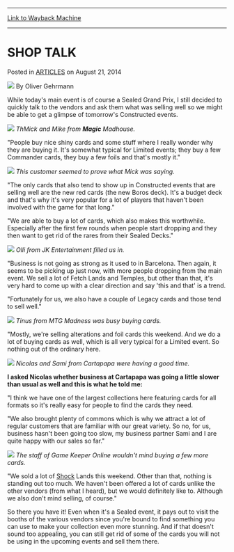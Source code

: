 
---
[Link to Wayback Machine](https://web.archive.org/web/20150512102849/http://magic.wizards.com/en/articles/archive/shop-talk-2014-08-21)

[_metadata_:author]:- "Oliver Gehrmann"
[_metadata_:description]:- "While today's main event is of course a Sealed Grand Prix, I still decided to quickly talk to the vendors and ask them what was selling well so we might be able to get a glimpse of tomorrow's Constructed events. ThMick and Mike from Magic Madhouse."
[_metadata_:generator]:- "Drupal 7 (http://drupal.org)"
[_metadata_:node]:- "260986"
[_metadata_:publish_date]:- "2014-08-21"
[_metadata_:source]:- "div-main-content"
[_metadata_:title]:- "SHOP TALK"
[_metadata_:wayback_capture_timestamp]:- "2015-05-12 10:28:49"
[_metadata_:wayback_raw_url]:- "https://web.archive.org/web/20150512102849id_/http://magic.wizards.com/en/articles/archive/shop-talk-2014-08-21"
[_metadata_:wayback_url]:- "http://magic.wizards.com/en/articles/archive/shop-talk-2014-08-21"
---


SHOP TALK
=========



 Posted in [ARTICLES](/en/articles)
 on August 21, 2014 






![](https://media.magic.wizards.com/styles/auth_small/public/images/person/Oliver-Gehrmann.jpg)
By Oliver Gehrmann











While today's main event is of course a Sealed Grand Prix, I still decided to quickly talk to the vendors and ask them what was selling well so we might be able to get a glimpse of tomorrow's Constructed events.


![](https://media.wizards.com/images/magic/daily/events/2014/gpvie14/02-magic-madhouse.JPG)
*ThMick and Mike from **Magic** Madhouse.*

"People buy nice shiny cards and some stuff where I really wonder why they are buying it. It's somewhat typical for Limited events; they buy a few Commander cards, they buy a few foils and that's mostly it."



![](https://media.wizards.com/images/magic/daily/events/2014/gpvie14/01-unusual-choices.JPG)
*This customer seemed to prove what Mick was saying.*

"The only cards that also tend to show up in Constructed events that are selling well are the new red cards (the new Boros deck). It's a budget deck and that's why it's very popular for a lot of players that haven't been involved with the game for that long."



"We are able to buy a lot of cards, which also makes this worthwhile. Especially after the first few rounds when people start dropping and they then want to get rid of the rares from their Sealed Decks."


![](https://media.wizards.com/images/magic/daily/events/2014/gpvie14/03-jk-entertainment.JPG)
*Olli from JK Entertainment filled us in.*

"Business is not going as strong as it used to in Barcelona. Then again, it seems to be picking up just now, with more people dropping from the main event. We sell a lot of Fetch Lands and Temples, but other than that, it's very hard to come up with a clear direction and say 'this and that' is a trend.



"Fortunately for us, we also have a couple of Legacy cards and those tend to sell well."


![](https://media.wizards.com/images/magic/daily/events/2014/gpvie14/04-mtg-madness.JPG)
*Tinus from MTG Madness was busy buying cards.*

"Mostly, we're selling alterations and foil cards this weekend. And we do a lot of buying cards as well, which is all very typical for a Limited event. So nothing out of the ordinary here.



![](https://media.wizards.com/images/magic/daily/events/2014/gpvie14/05-cartapapa.JPG)
*Nicolas and Sami from Cartapapa were having a good time.*

**I asked Nicolas whether business at Cartapapa was going a little slower than usual as well and this is what he told me:**



"I think we have one of the largest collections here featuring cards for all formats so it's really easy for people to find the cards they need.


"We also brought plenty of commons which is why we attract a lot of regular customers that are familiar with our great variety. So no, for us, business hasn't been going too slow, my business partner Sami and I are quite happy with our sales so far."


![](https://media.wizards.com/images/magic/daily/events/2014/gpvie14/06-game-keeper-online.JPG)
*The staff of Game Keeper Online wouldn't mind buying a few more cards.*

"We sold a lot of [Shock](http://gatherer.wizards.com/Pages/Card/Details.aspx?name=Shock) Lands this weekend. Other than that, nothing is standing out too much. We haven't been offered a lot of cards unlike the other vendors (from what I heard), but we would definitely like to. Although we also don't mind selling, of course."



So there you have it! Even when it's a Sealed event, it pays out to visit the booths of the various vendors since you're bound to find something you can use to make your collection even more stunning. And if that doesn't sound too appealing, you can still get rid of some of the cards you will not be using in the upcoming events and sell them there.








